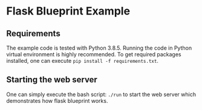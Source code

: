 # Flask Blueprint Example

## Requirements

The example code is tested with Python 3.8.5. Running the code in Python virtual environment is highly recommended. To get required packages installed, one can execute `pip install -f requirements.txt`.

## Starting the web server

One can simply execute the bash script: `./run` to start the web server which demonstrates how flask blueprint works.

